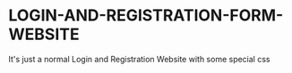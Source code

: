 # LOGIN-AND-REGISTRATION-FORM-WEBSITE
It's just a normal Login and Registration Website with some special css
